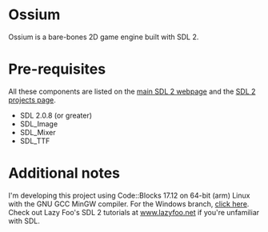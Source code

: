 # Ossium
Ossium is a bare-bones 2D game engine built with SDL 2.

# Pre-requisites
All these components are listed on the [main SDL 2 webpage](https://www.libsdl.org/download-2.0.php) and the [SDL 2 projects page](https://www.libsdl.org/projects).
* SDL 2.0.8 (or greater)
* SDL_Image
* SDL_Mixer
* SDL_TTF

# Additional notes
I'm developing this project using Code::Blocks 17.12 on 64-bit (arm) Linux
with the GNU GCC MinGW compiler. For the Windows branch, [click here](https://github.com/SpectralCascade/ossium/tree/windows).
Check out Lazy Foo's SDL 2 tutorials at www.lazyfoo.net if you're unfamiliar with SDL.

